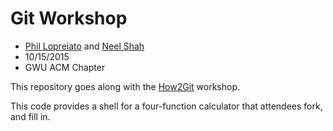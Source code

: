 # Git Workshop

-  [Phil Lopreiato](https://github.com/phil-lopreiato) and [Neel Shah](https://github.com/nks5295)
-  10/15/2015
-  GWU ACM Chapter

This repository goes along with the [How2Git](https://github.com/phil-lopreiato/git-workshop.git) workshop.

This code provides a shell for a four-function calculator that attendees
fork, and fill in.
